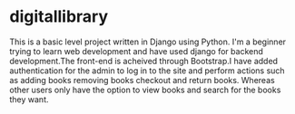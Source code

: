 # digitallibrary
This is a basic level project written in Django using Python. I'm a beginner trying to learn web development and have used django for backend development.The front-end is acheived through Bootstrap.I have added authentication for the admin to log in to the site and perform actions such as adding books removing books checkout and return books. Whereas other users only have the option to view books and search for the books they want. 

